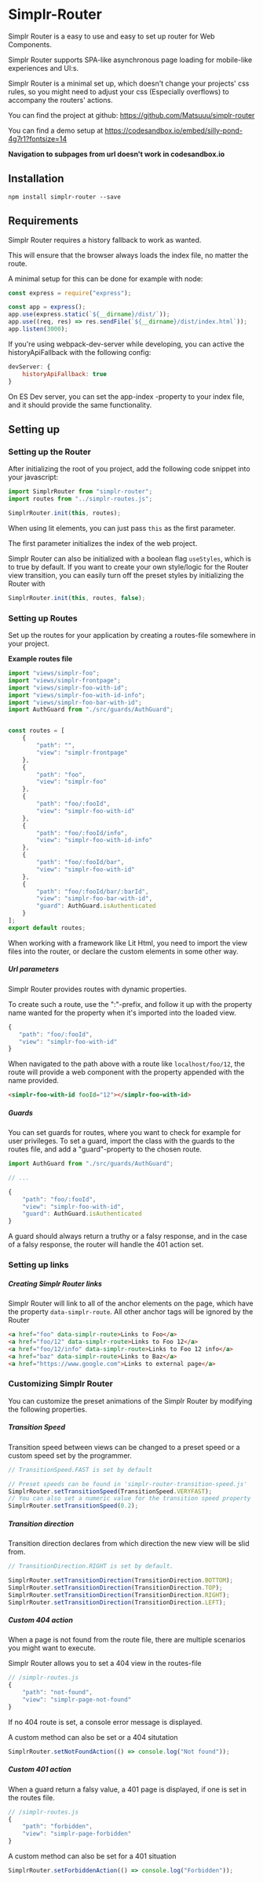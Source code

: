 # Simplr-Router

Simplr Router is a easy to use and easy to set up router for Web Components.

Simplr Router supports SPA-like asynchronous page loading for mobile-like experiences and UI:s.

Simplr Router is a minimal set up, which doesn't change your projects' css rules, 
so you might need to adjust your css (Especially overflows) to accompany the routers' 
actions.

You can find the project at github: https://github.com/Matsuuu/simplr-router

You can find a demo setup at https://codesandbox.io/embed/silly-pond-4g7r1?fontsize=14

**Navigation to subpages from url doesn't work in codesandbox.io**

Installation
-------------------

`npm install simplr-router --save`

Requirements
-------------------

Simplr Router requires a history fallback to work as wanted. 

This will ensure that the browser always loads the index file, no matter the route.

A minimal setup for this can be done for example with node:

```javascript
const express = require("express");

const app = express();
app.use(express.static(`${__dirname}/dist/`));
app.use((req, res) => res.sendFile(`${__dirname}/dist/index.html`));
app.listen(3000);

```

If you're using webpack-dev-server while developing, you can active 
the historyApiFallback with the following config:
```javascript
devServer: {
    historyApiFallback: true
}
```

On ES Dev server, you can set the app-index -property to your index file, 
and it should provide the same functionality.

Setting up
-----------------

### Setting up the Router

After initializing the root of you project, add the following code snippet into your javascript:
```javascript
import SimplrRouter from "simplr-router";
import routes from "../simplr-routes.js";

SimplrRouter.init(this, routes);
```

When using lit elements, you can just pass `this` as the first parameter.

The first parameter initializes the index of the web project.


Simplr Router can also be initialized with a boolean flag `useStyles`, 
which is to true by default. If you want to create your own style/logic 
for the Router view transition, you can easily turn off the preset styles 
by initializing the Router with
```javascript
SimplrRouter.init(this, routes, false);
```

### Setting up Routes
Set up the routes for your application by creating a routes-file somewhere in your project.

**Example routes file**
```javascript
import "views/simplr-foo";
import "views/simplr-frontpage";
import "views/simplr-foo-with-id";
import "views/simplr-foo-with-id-info";
import "views/simplr-foo-bar-with-id";
import AuthGuard from "./src/guards/AuthGuard";


const routes = [
    {
        "path": "",
        "view": "simplr-frontpage"
    },
    {
        "path": "foo",
        "view": "simplr-foo"
    },
    {
        "path": "foo/:fooId",
        "view": "simplr-foo-with-id"
    },
    {
        "path": "foo/:fooId/info",
        "view": "simplr-foo-with-id-info"
    },
    {
        "path": "foo/:fooId/bar",
        "view": "simplr-foo-with-id"
    },
    {
        "path": "foo/:fooId/bar/:barId",
        "view": "simplr-foo-bar-with-id",
        "guard": AuthGuard.isAuthenticated
    }
];
export default routes;
```

When working with a framework like Lit Html, 
you need to import the view files into the router,
 or declare the custom elements in some other way.
 
##### Url parameters
 
 Simplr Router provides routes with dynamic properties.
 
 To create such a route, use the ":"-prefix, and follow it up with the property name 
 wanted for the property when it's imported into the loaded view.
 
 ```javascript
{
    "path": "foo/:fooId",
    "view": "simplr-foo-with-id"
}
```

When navigated to the path above with a route like `localhost/foo/12`, the 
route will provide a web component with the property appended with the name provided.

```html
<simplr-foo-with-id fooId="12"></simplr-foo-with-id>
``` 
 
##### Guards

You can set guards for routes, where you want to check for example for user privileges.
To set a guard, import the class with the guards to the routes file, and add a "guard"-property 
to the chosen route.

```javascript
import AuthGuard from "./src/guards/AuthGuard";

// ...

{
    "path": "foo/:fooId",
    "view": "simplr-foo-with-id",
    "guard": AuthGuard.isAuthenticated
}
```
 
 A guard should always return a truthy or a falsy response, and in the case of a falsy 
 response, the router will handle the 401 action set.


### Setting up links

##### Creating Simplr Router links
Simplr Router will link to all of the anchor elements on the page,
which have the property `data-simplr-route`. All other anchor tags will 
be ignored by the Router
```html
<a href="foo" data-simplr-route>Links to Foo</a>
<a href="foo/12" data-simplr-route>Links to Foo 12</a>
<a href="foo/12/info" data-simplr-route>Links to Foo 12 info</a>
<a href="baz" data-simplr-route>Links to Baz</a>
<a href="https://www.google.com">Links to external page</a>
```



### Customizing Simplr Router
You can customize the preset animations of the Simplr Router 
by modifying the following properties.

##### Transition Speed

Transition speed between views can be changed to a preset speed
or a custom speed set by the programmer.
```javascript
// TransitionSpeed.FAST is set by default

// Preset speeds can be found in 'simplr-router-transition-speed.js'
SimplrRouter.setTransitionSpeed(TransitionSpeed.VERYFAST); 
// You can also set a numeric value for the transition speed property
SimplrRouter.setTransitionSpeed(0.2);
```


##### Transition direction

Transition direction declares from which direction the new view 
will be slid from.

```javascript
// TransitionDirection.RIGHT is set by default.

SimplrRouter.setTransitionDirection(TransitionDirection.BOTTOM);
SimplrRouter.setTransitionDirection(TransitionDirection.TOP);
SimplrRouter.setTransitionDirection(TransitionDirection.RIGHT);
SimplrRouter.setTransitionDirection(TransitionDirection.LEFT);
```

##### Custom 404 action

When a page is not found from the route file, there are multiple scenarios you might 
want to execute.

Simplr Router allows you to set a 404 view in the routes-file

```javascript
// /simplr-routes.js
{
    "path": "not-found",
    "view": "simplr-page-not-found"
}
```

If no 404 route is set, a console error message is displayed.


A custom method can also be set or a 404 situtation
```javascript
SimplrRouter.setNotFoundAction(() => console.log("Not found"));
```


##### Custom 401 action

When a guard return a falsy value, a 401 page is displayed, if one is set in the 
routes file.

```javascript
// /simplr-routes.js
{
    "path": "forbidden",
    "view": "simplr-page-forbidden"
}
```


A custom method can also be set for a 401 situation
```javascript
SimplrRouter.setForbiddenAction(() => console.log("Forbidden"));
```